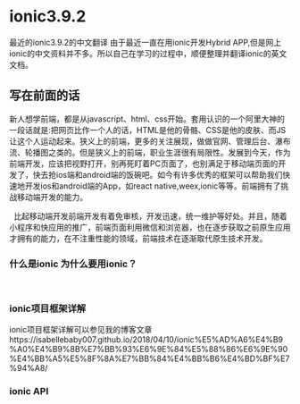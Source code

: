 # ionic3.9.2
最近的ionic3.9.2的中文翻译
由于最近一直在用ionic开发Hybrid APP,但是网上ionic的中文资料并不多。所以自己在学习的过程中，顺便整理并翻译ionic的英文文档。
## 写在前面的话
   新人想学前端，都是从javascript、html、css开始。套用认识的一个阿里大神的一段话就是:把网页比作一个人的话，HTML是他的骨骼、CSS是他的皮肤、而JS让这个人运动起来。狭义上的前端，更多的关注展现，做做官网、管理后台、瀑布流、轮播图之类的。但是狭义上的前端，职业生涯很有局限性。发展到今天，作为前端开发，应该把视野打开，别再死盯着PC页面了，也别满足于移动端页面的开发了，快去抢ios端和android端的饭碗吧。如今有许多优秀的框架可以帮助我们快速地开发ios和android端的App，如react  native,weex,ionic等等。前端拥有了挑战移动端开发的能力。 
  
  
   比起移动端开发前端开发有着免审核，开发迅速，统一维护等好处。并且，随着小程序和快应用的推广，前端页面利用微信和浏览器，也在逐步获取之前原生应用才拥有的能力，在不注重性能的领域，前端技术在逐渐取代原生技术开发。
### 什么是ionic 为什么要用ionic？
  
### ionic项目框架详解
   ionic项目框架详解可以参见我的博客文章https://isabellebaby007.github.io/2018/04/10/ionic%E5%AD%A6%E4%B9%A0%E4%B9%8B%E7%BB%93%E6%9E%84%E5%88%86%E6%9E%90%E4%BB%A5%E5%8F%8A%E7%BB%84%E4%BB%B6%E4%BD%BF%E7%94%A8/
### ionic API
